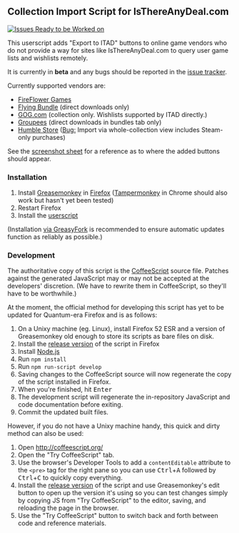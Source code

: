 ## Collection Import Script for IsThereAnyDeal.com

[![Issues Ready to be Worked on](https://badge.waffle.io/ssokolow/itad_importer.png?label=confirmed&title=Ready)](https://waffle.io/ssokolow/itad_importer)

This userscript adds "Export to ITAD" buttons to online game vendors who do
not provide a way for sites like IsThereAnyDeal.com to query user game lists
and wishlists remotely.

It is currently in **beta** and any bugs should be reported in the
[issue tracker](https://github.com/ssokolow/itad_importer/issues).

Currently supported vendors are:

* [FireFlower Games](http://fireflowergames.com/)
* [Flying Bundle](http://www.flyingbundle.com/) (direct downloads only)
* [GOG.com](http://www.gog.com) (collection only. Wishlists supported by ITAD
  directly.)
* [Groupees](http://groupees.com/) (direct downloads in bundles tab only)
* [Humble Store](http://www.humblebundle.com) ([Bug:](https://github.com/ssokolow/itad_importer/issues/14) Import via whole-collection
  view includes Steam-only purchases)

See the [screenshot sheet](https://raw.githubusercontent.com/ssokolow/itad_importer/master/screenshots/1.png) for a reference as to where the added buttons should appear.

### Installation

1. Install [Greasemonkey](https://addons.mozilla.org/en-US/firefox/addon/greasemonkey/)
   in [Firefox](http://getfirefox.com/)
   ([Tampermonkey](https://chrome.google.com/webstore/detail/tampermonkey/dhdgffkkebhmkfjojejmpbldmpobfkfo)
   in Chrome should also work but hasn't yet been tested)
2. Restart Firefox
3. Install the [userscript](https://greasyfork.org/en/scripts/13887-isthereanydeal-com-collection-importer)

(Installation [via GreasyFork](https://greasyfork.org/en/scripts/13887-isthereanydeal-com-collection-importer) is recommended to ensure automatic updates
function as reliably as possible.)

### Development

The authoritative copy of this script is the
[CoffeeScript](http://coffeescript.org/) source file. Patches against the
generated JavaScript may or may not be accepted at the developers' discretion.
(We have to rewrite them in CoffeeScript, so they'll have to be worthwhile.)

At the moment, the official method for developing this script has yet to be
updated for Quantum-era Firefox and is as follows:

1. On a Unixy machine (eg. Linux), install Firefox 52 ESR and a version of
   Greasemonkey old enough to store its scripts as bare files on disk.
2. Install the [release version](https://greasyfork.org/en/scripts/13887-isthereanydeal-com-collection-importer)
   of the script in Firefox
3. Install [Node.js](http://nodejs.org/)
4. Run `npm install`
5. Run `npm run-script develop`
6. Saving changes to the CoffeeScript source will now regenerate the copy of
   the script installed in Firefox.
7. When you're finished, hit <kbd>Enter</kbd>
8. The development script will regenerate the in-repository JavaScript and code
   documentation before exiting.
9. Commit the updated built files.

However, if you do not have a Unixy machine handy, this quick and dirty method
can also be used:

 1. Open http://coffeescript.org/
 2. Open the "Try CoffeeScript" tab.
 3. Use the browser's Developer Tools to add a `contentEditable`
  attribute to the `<pre>` tag for the right pane so you can use
  <kbd>Ctrl</kbd>+<kbd>A</kbd> followed by <kbd>Ctrl</kbd>+<kbd>C</kbd> to
  quickly copy everything.
 4. Install the
  [release version](https://greasyfork.org/en/scripts/13887-isthereanydeal-com-collection-importer)
  of the script and use Greasemonkey's edit button to open up the version it's
  using so you can test changes simply by copying JS from "Try CoffeeScript" to
  the editor, saving, and reloading the page in the browser.
 5. Use the "Try CoffeeScript" button to switch back and forth between
  code and reference materials.

